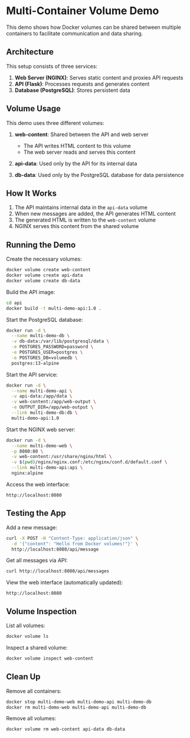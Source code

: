 # Multi-Container Volume Demo

This demo shows how Docker volumes can be shared between multiple containers to facilitate communication and data sharing.

## Architecture

This setup consists of three services:

1. **Web Server (NGINX)**: Serves static content and proxies API requests
2. **API (Flask)**: Processes requests and generates content
3. **Database (PostgreSQL)**: Stores persistent data

## Volume Usage

This demo uses three different volumes:

1. **web-content**: Shared between the API and web server
   - The API writes HTML content to this volume
   - The web server reads and serves this content

2. **api-data**: Used only by the API for its internal data

3. **db-data**: Used only by the PostgreSQL database for data persistence

## How It Works

1. The API maintains internal data in the `api-data` volume
2. When new messages are added, the API generates HTML content
3. The generated HTML is written to the `web-content` volume
4. NGINX serves this content from the shared volume

## Running the Demo

Create the necessary volumes:
```bash
docker volume create web-content
docker volume create api-data
docker volume create db-data
```

Build the API image:
```bash
cd api
docker build -t multi-demo-api:1.0 .
```

Start the PostgreSQL database:
```bash
docker run -d \
  --name multi-demo-db \
  -v db-data:/var/lib/postgresql/data \
  -e POSTGRES_PASSWORD=password \
  -e POSTGRES_USER=postgres \
  -e POSTGRES_DB=volumedb \
  postgres:13-alpine
```

Start the API service:
```bash
docker run -d \
  --name multi-demo-api \
  -v api-data:/app/data \
  -v web-content:/app/web-output \
  -e OUTPUT_DIR=/app/web-output \
  --link multi-demo-db:db \
  multi-demo-api:1.0
```

Start the NGINX web server:
```bash
docker run -d \
  --name multi-demo-web \
  -p 8080:80 \
  -v web-content:/usr/share/nginx/html \
  -v $(pwd)/nginx/nginx.conf:/etc/nginx/conf.d/default.conf \
  --link multi-demo-api:api \
  nginx:alpine
```

Access the web interface:
```
http://localhost:8080
```

## Testing the App

Add a new message:
```bash
curl -X POST -H "Content-Type: application/json" \
  -d '{"content": "Hello from Docker volumes!"}' \
  http://localhost:8080/api/message
```

Get all messages via API:
```bash
curl http://localhost:8080/api/messages
```

View the web interface (automatically updated):
```
http://localhost:8080
```

## Volume Inspection

List all volumes:
```bash
docker volume ls
```

Inspect a shared volume:
```bash
docker volume inspect web-content
```

## Clean Up

Remove all containers:
```bash
docker stop multi-demo-web multi-demo-api multi-demo-db
docker rm multi-demo-web multi-demo-api multi-demo-db
```

Remove all volumes:
```bash
docker volume rm web-content api-data db-data
``` 